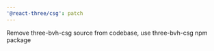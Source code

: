 ```yaml
---
'@react-three/csg': patch
---
```


Remove three-bvh-csg source from codebase, use three-bvh-csg npm package
